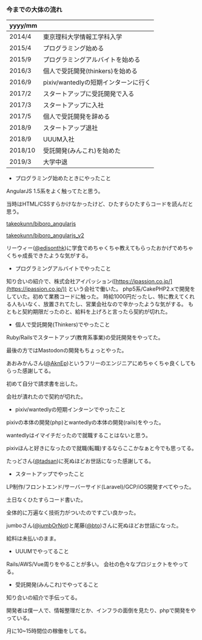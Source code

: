 ### 今までの大体の流れ

|  yyyy/mm  |    |
| ---- | ---- |
|  2014/4  |  東京理科大学情報工学科入学  |
|  2015/4  |  プログラミング始める  |
|  2015/9  |  プログラミングアルバイトを始める  |
|  2016/3  |  個人で受託開発(thinkers)を始める  |
|  2016/9  |  pixiv/wantedlyの短期インターンに行く  |
|  2017/2  |  スタートアップに受託開発で入る  |
|  2017/3  |  スタートアップに入社  |
|  2017/5  |  個人で受託開発を辞める  |
|  2018/9  |  スタートアップ退社  |
|  2018/9  |  UUUM入社  |
|  2018/10  |  受託開発(みんこれ)を始めた  |
|  2019/3  |  大学中退  |

* プログラミング始めたときにやったこと

AngularJS 1.5系をよく触ってたと思う。

当時はHTML/CSSすらかけなかったけど、ひたすらひたすらコードを読んだと思う。

[takeokunn/biboro_angularjs](https://github.com/takeokunn/biboro_angularjs)

[takeokunn/biboro_angularjs_v2](https://github.com/takeokunn/biboro_angularjs_v2)

リーウィー([@edisonthk](https://qiita.com/edisonthk))に学食でめちゃくちゃ教えてもらったおかげでめちゃくちゃ成長できたような気がする。

* プログラミングアルバイトでやったこと

知り合いの紹介で、株式会社アイパッション([https://ipassion.co.jp/](https://ipassion.co.jp/)) という会社で働いた。
php5系/CakePHP2.xで開発をしていた。初めて業務コードに触った。
時給1000円だったし、特に教えてくれる人もいなく、放置されてたし、営業会社なので辛かったような気がする。
もともと契約期限だったのと、給料を上げろと言ったら契約が切れた。

* 個人で受託開発(Thinkers)でやったこと

Ruby/Railsでスタートアップ(教育系事業)の受託開発をやってた。

最後の方ではMastodonの開発もちょっとやった。

あおみかんさん([@AknEp](http://aknep.hatenablog.com/))というフリーのエンジニアにめちゃくちゃ良くしてもらった感謝してる。

初めて自分で請求書を出した。

会社が潰れたので契約が切れた。

* pixiv/wantedlyの短期インターンでやったこと

pixivの本体の開発(php)とwantedlyの本体の開発(rails)をやった。

wantedlyはイマイチだったので就職することはないと思う。

pixivほんと好きになったので就職(転職)するならここかなぁと今でも思ってる。

たっどさん([@tadsan](https://twitter.com/tadsan))に死ぬほどお世話になった感謝してる。

* スタートアップでやったこと

LP制作/フロントエンド/サーバーサイド(Laravel)/GCP/iOS開発すべてやった。

土日なくひたすらコード書いた。

全体的に万遍なく技術力がついたのですごい良かった。

jumboさん([@jumbOrNot](https://qiita.com/jumbOrNot))と尾藤([@bto](https://twitter.com/bto))さんに死ぬほどお世話になった。

給料は未払いのまま。

* UUUMでやってること

Rails/AWS/Vue周りをやることが多い。
会社の色々なプロジェクトをやってる。

* 受託開発(みんこれ)でやってること

知り合いの紹介で手伝ってる。

開発者は僕一人で、情報整理だとか、インフラの面倒を見たり、phpで開発をやっている。

月に10~15時間位の稼働をしてる。
